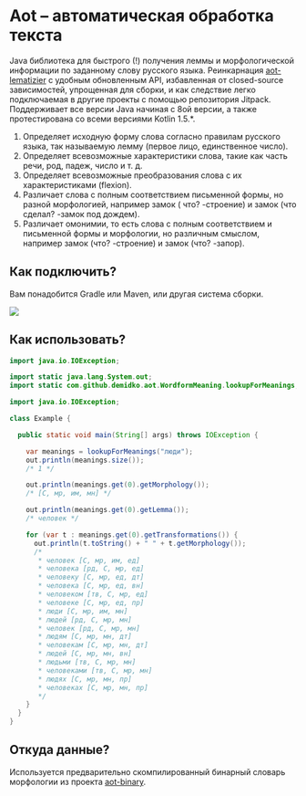 # Aot – автоматическая обработка текста

Java библиотека для быстрого (!) получения леммы и морфологической информации по заданному слову
русского языка. Реинкарнация [aot-lematizier](https://github.com/bazhenov/aot-lematizer) с удобным
обновленным API, избавленная от closed-source зависимостей, упрощенная для сборки, и как следствие
легко подключаемая в другие проекты с помощью репозитория Jitpack. Поддерживает все версии Java
начиная с 8ой версии, а также протестирована со всеми версиями Kotlin 1.5.*.

1. Определяет исходную форму слова согласно правилам русского языка, так называемую лемму (первое
   лицо, единственное число).
2. Определяет всевозможные характеристики слова, такие как часть речи, род, падеж, число и т. д.
3. Определяет всевозможные преобразования слова с их характеристиками (flexion).
4. Различает слова с полным соответствием письменной формы, но разной морфологией, например замок (
   что? -строение) и замок (что сделал? -замок под дождем).
5. Различает омонимии, то есть слова с полным соответствием и письменной формы и морфологии, но
   различным смыслом, например замок (что? -строение) и замок (что? -запор).

## Как подключить?

Вам понадобится Gradle или Maven, или другая система сборки.

[![](https://jitpack.io/v/demidko/aot.svg)](https://jitpack.io/#demidko/aot)

## Как использовать?

```java
import java.io.IOException;

import static java.lang.System.out;
import static com.github.demidko.aot.WordformMeaning.lookupForMeanings;

import java.io.IOException;

class Example {

  public static void main(String[] args) throws IOException {

    var meanings = lookupForMeanings("люди");
    out.println(meanings.size());
    /* 1 */

    out.println(meanings.get(0).getMorphology());
    /* [С, мр, им, мн] */

    out.println(meanings.get(0).getLemma());
    /* человек */

    for (var t : meanings.get(0).getTransformations()) {
      out.println(t.toString() + " " + t.getMorphology());
      /*
       * человек [С, мр, им, ед]
       * человека [рд, С, мр, ед]
       * человеку [С, мр, ед, дт]
       * человека [С, мр, ед, вн]
       * человеком [тв, С, мр, ед]
       * человеке [С, мр, ед, пр]
       * люди [С, мр, им, мн]
       * людей [рд, С, мр, мн]
       * человек [рд, С, мр, мн]
       * людям [С, мр, мн, дт]
       * человекам [С, мр, мн, дт]
       * людей [С, мр, мн, вн]
       * людьми [тв, С, мр, мн]
       * человеками [тв, С, мр, мн]
       * людях [С, мр, мн, пр]
       * человеках [С, мр, мн, пр]
       */
    }
  }
}
```

## Откуда данные?

Используется предварительно скомпилированный бинарный словарь морфологии из
проекта [aot-binary](https://github.com/demidko/aot-binary).








